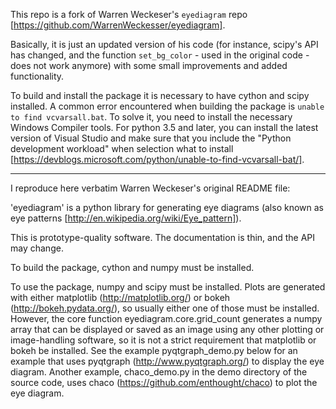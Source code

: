 This repo is a fork of Warren Weckeser's `eyediagram` repo [https://github.com/WarrenWeckesser/eyediagram].

Basically, it is just an updated version of his code (for instance, scipy's API has changed, and the function `set_bg_color` - used in the original code - does not work anymore) with some small improvements and added functionality.

To build and install the package it is necessary to have cython and scipy installed. A common error encountered when building the package is `unable to find vcvarsall.bat`. To solve it, you need to install the necessary Windows Compiler tools. For python 3.5 and later, you can install the latest version of Visual Studio and make sure that you include the "Python development workload" when selection what to install [https://devblogs.microsoft.com/python/unable-to-find-vcvarsall-bat/]. 

--------------------------------------

I reproduce here verbatim Warren Weckeser's original README file:

'eyediagram' is a python library for generating eye diagrams (also known as eye patterns [http://en.wikipedia.org/wiki/Eye_pattern]).

This is prototype-quality software. The documentation is thin, and the API may change.

To build the package, cython and numpy must be installed.

To use the package, numpy and scipy must be installed. Plots are generated with either matplotlib (http://matplotlib.org/) or bokeh (http://bokeh.pydata.org/), so usually either one of those must be installed. However, the core function eyediagram.core.grid_count generates a numpy array that can be displayed or saved as an image using any other plotting or image-handling software, so it is not a strict requirement that matplotlib or bokeh be installed. See the example pyqtgraph_demo.py below for an example that uses pyqtgraph (http://www.pyqtgraph.org/) to display the eye diagram. Another example, chaco_demo.py in the demo directory of the source code, uses chaco (https://github.com/enthought/chaco) to plot the eye diagram.
